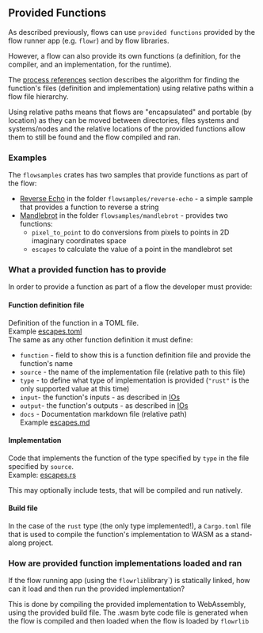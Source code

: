 ## Provided Functions
As described previously, flows can use `provided functions` provided by the flow runner app (e.g. `flowr`)
and by flow libraries.

However, a flow can also provide its own functions (a definition, for the compiler, and an implementation, 
for the runtime).

The [process references](process_references.md) section describes the algorithm for finding the function's files 
(definition and implementation) using relative paths within a flow file hierarchy.

Using relative paths means that flows are "encapsulated" and portable (by location) as they can be moved
between directories, files systems and systems/nodes and the relative locations of the provided functions allow 
them to still be found and the flow compiled and ran.

### Examples
The `flowsamples` crates has two samples that provide functions as part of the flow:
* [Reverse Echo](../../flowsamples/reverse-echo/DESCRIPTION.md) in the folder `flowsamples/reverse-echo` - a
  simple sample that provides a function to reverse a string
* [Mandlebrot](../../flowsamples/mandlebrot/DESCRIPTION.md) in the folder `flowsamples/mandlebrot` - provides
  two functions:
  * `pixel_to_point` to do conversions from pixels to points in 2D imaginary
    coordinates space
  * `escapes` to calculate the value of a point in the mandlebrot set

### What a provided function has to provide
In order to provide a function as part of a flow the developer must provide:

#### Function definition file
Definition of the function in a TOML file.   
Example [escapes.toml](../../flowsamples/mandlebrot/escapes/escapes.toml)  
The same as any other function definition it must define:
   * `function` - field to show this is a function definition file and provide the function's name 
   * `source` - the name of the implementation file (relative path to this file)
   * `type` - to define what type of implementation is provided (`"rust"` is the only supported value at this time)
   * `input`- the function's inputs - as described in [IOs](ios.md)
   * `output`- the function's outputs - as described in [IOs](ios.md)
   * `docs` - Documentation markdown file (relative path)  
Example [escapes.md](../../flowsamples/mandlebrot/escapes/escapes.md)

#### Implementation
Code that implements the function of the type specified by `type` in the file specified by `source`.  
Example: [escapes.rs](../../flowsamples/mandlebrot/escapes/escapes.rs)

This may optionally include tests, that will be compiled and run natively.

#### Build file
In the case of the `rust` type (the only type implemented!), a `Cargo.toml` file that is used to compile 
the function's implementation to WASM as a stand-along project. 

### How are provided function implementations loaded and ran
If the flow running app (using the `flowrlib`library`) is statically linked, how can it load and then run the
provided implementation?

This is done by compiling the provided implementation to WebAssembly, using the provided build file. The .wasm
byte code file is generated when the flow is compiled and then loaded when the flow is loaded by `flowrlib`